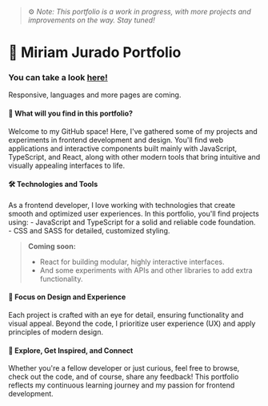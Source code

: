 > ⚙️ *Note: This portfolio is a work in progress, with more projects and improvements on the way. Stay tuned!*

<h1>📁 Miriam Jurado Portfolio</h1>
<h3>You can take a look <a href="https://jcmiriam.github.io/MJC_portfolio/">here!</a></h3>
<p>Responsive, languages and more pages are coming.</p>

<h4>👋 What will you find in this portfolio?</h4>
Welcome to my GitHub space! Here, I've gathered some of my projects and experiments in frontend development and design. You'll find web applications and interactive components built mainly with JavaScript, TypeScript, and React, along with other modern tools that bring intuitive and visually appealing interfaces to life.

<h4>🛠 Technologies and Tools</h4>
As a frontend developer, I love working with technologies that create smooth and optimized user experiences. In this portfolio, you'll find projects using:
- JavaScript and TypeScript for a solid and reliable code foundation.
- CSS and SASS for detailed, customized styling.

> **Coming soon:**
> - React for building modular, highly interactive interfaces.
> - And some experiments with APIs and other libraries to add extra functionality.

<h4>🎨 Focus on Design and Experience</h4>
Each project is crafted with an eye for detail, ensuring functionality and visual appeal. Beyond the code, I prioritize user experience (UX) and apply principles of modern design.

<h4>👀 Explore, Get Inspired, and Connect</h4>
Whether you're a fellow developer or just curious, feel free to browse, check out the code, and of course, share any feedback! This portfolio reflects my continuous learning journey and my passion for frontend development.
